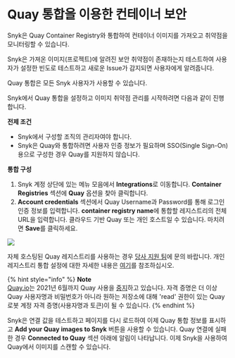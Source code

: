 # Quay 통합을 이용한 컨테이너 보안

Snyk은 Quay Container Registry와 통합하여 컨테이너 이미지를 가져오고 취약점을 모니터링할 수 있습니다.

Snyk은 가져온 이미지(프로젝트)에 알려진 보안 취약점이 존재하는지 테스트하여 사용자가 설정한 빈도로 테스트하고 새로운 Issue가 감지되면 사용자에게 알려줍니다.

Quay 통합은 모든 Snyk 사용자가 사용할 수 있습니다.

Snyk에서 Quay 통합을 설정하고 이미지 취약점 관리를 시작하려면 다음과 같이 진행합니다.

**전제 조건**

* Snyk에서 구성할 조직의 관리자여야 합니다.
* Snyk은 Quay와 통합하려면 사용자 인증 정보가 필요하며 SSO(Single Sign-On)용으로 구성한 경우 Quay를 지원하지 않습니다.

**통합 구성**

1. Snyk 계정 상단에 있는 메뉴 모음에서 **Integrations**로 이동합니다. **Container Registries** 섹션에 **Quay** 옵션을 찾아 클릭합니다.
2. **Account credentials** 섹션에서 Quay Username과 Password를 통해 로그인 인증 정보를 입력합니다. **container registry name**에 통합할 레지스트리의 전체 URL을 입력합니다. 클라우드 기반 Quay 또는 개인 호스트일 수 있습니다. 마치려면 **Save**를 클릭하세요.

![](../../../../.gitbook/assets/mceclip1-10-.png)

자체 호스팅된 Quay 레지스트리를 사용하는 경우 [당사 지원 팀](https://support.snyk.io/hc/en-us/requests/new)에 문의 바랍니다. 개인 레지스트리 통합 설정에 대한 자세한 내용은 [여기](../../integrate-self-hosted-container-registries/snyk-integration-to-self-hosted-container-registries.md)를 참조하십시오.

{% hint style="info" %}
**Note**\
[Quay.io](http://quay.io)는 2021년 6월까지 Quay 사용을 [중지](https://access.redhat.com/articles/5925591)하고 있습니다. 자격 증명은 더 이상 Quay 사용자명과 비밀번호가 아니라 원하는 저장소에 대해 'read' 권한이 있는 Quay 로봇 계정 자격 증명(사용자명과 토큰)이 될 수 있습니다.
{% endhint %}

Snyk은 연결 값을 테스트하고 페이지를 다시 로드하여 이제 Quay 통합 정보를 표시하고 **Add your Quay images to Snyk** 버튼을 사용할 수 있습니다. Quay 연결에 실패한 경우 **Connected to Quay** 섹션 아래에 알림이 나타납니다. 이제 Snyk을 사용하여 Quay에서 이미지를 스캔할 수 있습니다.
